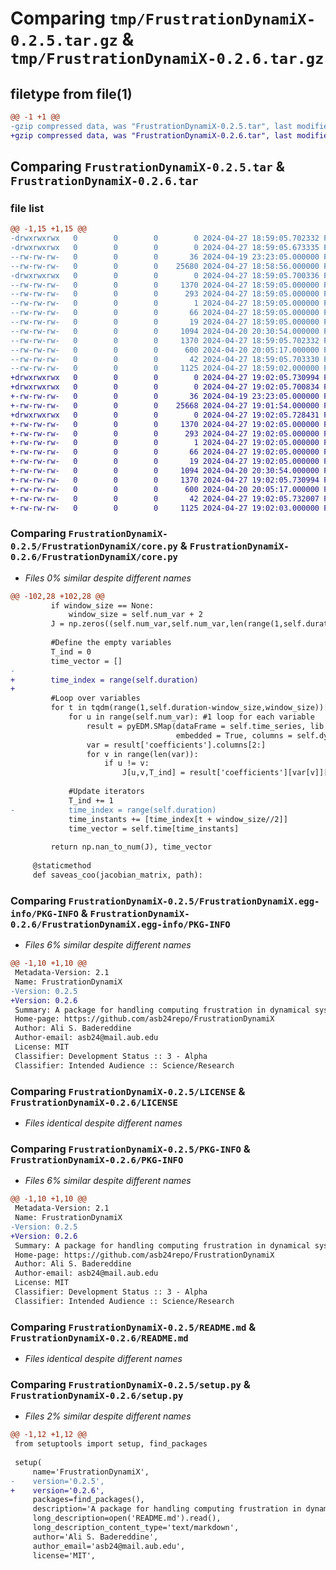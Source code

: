 # Comparing `tmp/FrustrationDynamiX-0.2.5.tar.gz` & `tmp/FrustrationDynamiX-0.2.6.tar.gz`

## filetype from file(1)

```diff
@@ -1 +1 @@
-gzip compressed data, was "FrustrationDynamiX-0.2.5.tar", last modified: Sat Apr 27 18:59:05 2024, max compression
+gzip compressed data, was "FrustrationDynamiX-0.2.6.tar", last modified: Sat Apr 27 19:02:05 2024, max compression
```

## Comparing `FrustrationDynamiX-0.2.5.tar` & `FrustrationDynamiX-0.2.6.tar`

### file list

```diff
@@ -1,15 +1,15 @@
-drwxrwxrwx   0        0        0        0 2024-04-27 18:59:05.702332 FrustrationDynamiX-0.2.5/
-drwxrwxrwx   0        0        0        0 2024-04-27 18:59:05.673335 FrustrationDynamiX-0.2.5/FrustrationDynamiX/
--rw-rw-rw-   0        0        0       36 2024-04-19 23:23:05.000000 FrustrationDynamiX-0.2.5/FrustrationDynamiX/__init__.py
--rw-rw-rw-   0        0        0    25680 2024-04-27 18:58:56.000000 FrustrationDynamiX-0.2.5/FrustrationDynamiX/core.py
-drwxrwxrwx   0        0        0        0 2024-04-27 18:59:05.700336 FrustrationDynamiX-0.2.5/FrustrationDynamiX.egg-info/
--rw-rw-rw-   0        0        0     1370 2024-04-27 18:59:05.000000 FrustrationDynamiX-0.2.5/FrustrationDynamiX.egg-info/PKG-INFO
--rw-rw-rw-   0        0        0      293 2024-04-27 18:59:05.000000 FrustrationDynamiX-0.2.5/FrustrationDynamiX.egg-info/SOURCES.txt
--rw-rw-rw-   0        0        0        1 2024-04-27 18:59:05.000000 FrustrationDynamiX-0.2.5/FrustrationDynamiX.egg-info/dependency_links.txt
--rw-rw-rw-   0        0        0       66 2024-04-27 18:59:05.000000 FrustrationDynamiX-0.2.5/FrustrationDynamiX.egg-info/requires.txt
--rw-rw-rw-   0        0        0       19 2024-04-27 18:59:05.000000 FrustrationDynamiX-0.2.5/FrustrationDynamiX.egg-info/top_level.txt
--rw-rw-rw-   0        0        0     1094 2024-04-20 20:30:54.000000 FrustrationDynamiX-0.2.5/LICENSE
--rw-rw-rw-   0        0        0     1370 2024-04-27 18:59:05.702332 FrustrationDynamiX-0.2.5/PKG-INFO
--rw-rw-rw-   0        0        0      600 2024-04-20 20:05:17.000000 FrustrationDynamiX-0.2.5/README.md
--rw-rw-rw-   0        0        0       42 2024-04-27 18:59:05.703330 FrustrationDynamiX-0.2.5/setup.cfg
--rw-rw-rw-   0        0        0     1125 2024-04-27 18:59:02.000000 FrustrationDynamiX-0.2.5/setup.py
+drwxrwxrwx   0        0        0        0 2024-04-27 19:02:05.730994 FrustrationDynamiX-0.2.6/
+drwxrwxrwx   0        0        0        0 2024-04-27 19:02:05.700834 FrustrationDynamiX-0.2.6/FrustrationDynamiX/
+-rw-rw-rw-   0        0        0       36 2024-04-19 23:23:05.000000 FrustrationDynamiX-0.2.6/FrustrationDynamiX/__init__.py
+-rw-rw-rw-   0        0        0    25668 2024-04-27 19:01:54.000000 FrustrationDynamiX-0.2.6/FrustrationDynamiX/core.py
+drwxrwxrwx   0        0        0        0 2024-04-27 19:02:05.728431 FrustrationDynamiX-0.2.6/FrustrationDynamiX.egg-info/
+-rw-rw-rw-   0        0        0     1370 2024-04-27 19:02:05.000000 FrustrationDynamiX-0.2.6/FrustrationDynamiX.egg-info/PKG-INFO
+-rw-rw-rw-   0        0        0      293 2024-04-27 19:02:05.000000 FrustrationDynamiX-0.2.6/FrustrationDynamiX.egg-info/SOURCES.txt
+-rw-rw-rw-   0        0        0        1 2024-04-27 19:02:05.000000 FrustrationDynamiX-0.2.6/FrustrationDynamiX.egg-info/dependency_links.txt
+-rw-rw-rw-   0        0        0       66 2024-04-27 19:02:05.000000 FrustrationDynamiX-0.2.6/FrustrationDynamiX.egg-info/requires.txt
+-rw-rw-rw-   0        0        0       19 2024-04-27 19:02:05.000000 FrustrationDynamiX-0.2.6/FrustrationDynamiX.egg-info/top_level.txt
+-rw-rw-rw-   0        0        0     1094 2024-04-20 20:30:54.000000 FrustrationDynamiX-0.2.6/LICENSE
+-rw-rw-rw-   0        0        0     1370 2024-04-27 19:02:05.730994 FrustrationDynamiX-0.2.6/PKG-INFO
+-rw-rw-rw-   0        0        0      600 2024-04-20 20:05:17.000000 FrustrationDynamiX-0.2.6/README.md
+-rw-rw-rw-   0        0        0       42 2024-04-27 19:02:05.732007 FrustrationDynamiX-0.2.6/setup.cfg
+-rw-rw-rw-   0        0        0     1125 2024-04-27 19:02:03.000000 FrustrationDynamiX-0.2.6/setup.py
```

### Comparing `FrustrationDynamiX-0.2.5/FrustrationDynamiX/core.py` & `FrustrationDynamiX-0.2.6/FrustrationDynamiX/core.py`

 * *Files 0% similar despite different names*

```diff
@@ -102,28 +102,28 @@
         if window_size == None:
             window_size = self.num_var + 2
         J = np.zeros((self.num_var,self.num_var,len(range(1,self.duration-window_size,window_size)))) #Define empty jacobian
         
         #Define the empty variables
         T_ind = 0
         time_vector = []
-        
+        time_index = range(self.duration)
+
         #Loop over variables
         for t in tqdm(range(1,self.duration-window_size,window_size)):
             for u in range(self.num_var): #1 loop for each variable
                 result = pyEDM.SMap(dataFrame = self.time_series, lib = [t,t+window_size], pred = [t,t+window_size], 
                                     embedded = True, columns = self.dynamic_var, target = self.dynamic_var[u], showPlot= showPlot)
                 var = result['coefficients'].columns[2:]
                 for v in range(len(var)):
                     if u != v:
                         J[u,v,T_ind] = result['coefficients'][var[v]][window_size//2]
                         
             #Update iterators
             T_ind += 1
-            time_index = range(self.duration)
             time_instants += [time_index[t + window_size//2]]
             time_vector = self.time[time_instants]
 
         return np.nan_to_num(J), time_vector
    
     @staticmethod
     def saveas_coo(jacobian_matrix, path):
```

### Comparing `FrustrationDynamiX-0.2.5/FrustrationDynamiX.egg-info/PKG-INFO` & `FrustrationDynamiX-0.2.6/FrustrationDynamiX.egg-info/PKG-INFO`

 * *Files 6% similar despite different names*

```diff
@@ -1,10 +1,10 @@
 Metadata-Version: 2.1
 Name: FrustrationDynamiX
-Version: 0.2.5
+Version: 0.2.6
 Summary: A package for handling computing frustration in dynamical systems
 Home-page: https://github.com/asb24repo/FrustrationDynamiX
 Author: Ali S. Badereddine
 Author-email: asb24@mail.aub.edu
 License: MIT
 Classifier: Development Status :: 3 - Alpha
 Classifier: Intended Audience :: Science/Research
```

### Comparing `FrustrationDynamiX-0.2.5/LICENSE` & `FrustrationDynamiX-0.2.6/LICENSE`

 * *Files identical despite different names*

### Comparing `FrustrationDynamiX-0.2.5/PKG-INFO` & `FrustrationDynamiX-0.2.6/PKG-INFO`

 * *Files 6% similar despite different names*

```diff
@@ -1,10 +1,10 @@
 Metadata-Version: 2.1
 Name: FrustrationDynamiX
-Version: 0.2.5
+Version: 0.2.6
 Summary: A package for handling computing frustration in dynamical systems
 Home-page: https://github.com/asb24repo/FrustrationDynamiX
 Author: Ali S. Badereddine
 Author-email: asb24@mail.aub.edu
 License: MIT
 Classifier: Development Status :: 3 - Alpha
 Classifier: Intended Audience :: Science/Research
```

### Comparing `FrustrationDynamiX-0.2.5/README.md` & `FrustrationDynamiX-0.2.6/README.md`

 * *Files identical despite different names*

### Comparing `FrustrationDynamiX-0.2.5/setup.py` & `FrustrationDynamiX-0.2.6/setup.py`

 * *Files 2% similar despite different names*

```diff
@@ -1,12 +1,12 @@
 from setuptools import setup, find_packages
 
 setup(
     name='FrustrationDynamiX',
-    version='0.2.5',
+    version='0.2.6',
     packages=find_packages(),
     description='A package for handling computing frustration in dynamical systems',
     long_description=open('README.md').read(),
     long_description_content_type='text/markdown',
     author='Ali S. Badereddine',
     author_email='asb24@mail.aub.edu',
     license='MIT',
```

